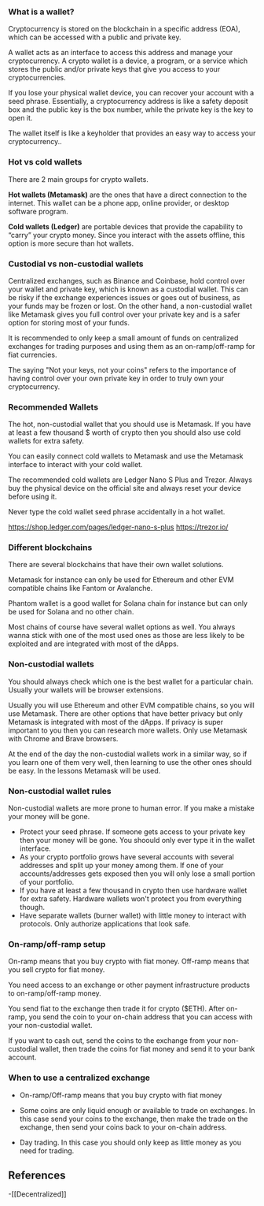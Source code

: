 
### **What is a wallet?**

Cryptocurrency is stored on the blockchain in a specific address (EOA), which can be accessed with a public and private key.

A wallet acts as an interface to access this address and manage your cryptocurrency. A crypto wallet is a device, a program, or a service which stores the public and/or private keys that give you access to your cryptocurrencies.

If you lose your physical wallet device, you can recover your account with a seed phrase. Essentially, a cryptocurrency address is like a safety deposit box and the public key is the box number, while the private key is the key to open it. 

The wallet itself is like a keyholder that provides an easy way to access your cryptocurrency..


### **Hot vs cold wallets**


There are 2 main groups for crypto wallets. 

**Hot wallets (Metamask)** are the ones that have a direct connection to the internet. This wallet can be a phone app, online provider, or desktop software program. 

**Cold wallets (Ledger)** are portable devices that provide the capability to “carry” your crypto money. Since you interact with the assets offline, this option is more secure than hot wallets.

### **Custodial vs non-custodial wallets**

Centralized exchanges, such as Binance and Coinbase, hold control over your wallet and private key, which is known as a custodial wallet. This can be risky if the exchange experiences issues or goes out of business, as your funds may be frozen or lost. On the other hand, a non-custodial wallet like Metamask gives you full control over your private key and is a safer option for storing most of your funds. 

It is recommended to only keep a small amount of funds on centralized exchanges for trading purposes and using them as an on-ramp/off-ramp for fiat currencies.

The saying "Not your keys, not your coins" refers to the importance of having control over your own private key in order to truly own your cryptocurrency.


### **Recommended Wallets**

The hot, non-custodial wallet that you should use is Metamask. If you have at least a few thousand $ worth of crypto then you should also use cold wallets for extra safety.

You can easily connect cold wallets to Metamask and use the Metamask interface to interact with your cold wallet.

The recommended cold wallets are Ledger Nano S Plus and Trezor. Always buy the physical device on the official site and always reset your device before using it.

Never type the cold wallet seed phrase accidentally in a hot wallet.

https://shop.ledger.com/pages/ledger-nano-s-plus
https://trezor.io/


### **Different blockchains**

There are several blockchains that have their own wallet solutions.

Metamask for instance can only be used for Ethereum and other EVM compatible chains like Fantom or Avalanche.

Phantom wallet is a good wallet for Solana chain for instance but can only be used for Solana and no other chain.

Most chains of course have several wallet options as well. You always wanna stick with one of the most used ones as those are less likely to be exploited and are integrated with most of the dApps.  



### Non-custodial wallets


You should always check which one is the best wallet for a particular chain. Usually your wallets will be browser extensions.

Usually you will use Ethereum and other EVM compatible chains, so you will use Metamask. There are other options that have better privacy but only Metamask is integrated with most of the dApps. If privacy is super important to you then you can research more wallets. Only use Metamask with Chrome and Brave browsers.

At the end of the day the non-custodial wallets work in a similar way, so if you learn one of them very well, then learning to use the other ones should be easy. In the lessons Metamask will be used.


### **Non-custodial wallet rules**

Non-custodial wallets are more prone to human error. If you make a mistake your money will be gone.

- Protect your seed phrase. If someone gets access to your private key then your money will be gone. You shoould only ever type it in the wallet interface.
- As your crypto portfolio grows have several accounts with several addresses and split up your money among them. If one of your accounts/addresses gets exposed then you will only lose a small portion of your portfolio.
- If you have at least a few thousand in crypto then use hardware wallet for extra safety. Hardware wallets won't protect you from everything though.
- Have separate wallets (burner wallet) with little money to interact with protocols. Only authorize applications that look safe.


### On-ramp/off-ramp setup

On-ramp means that you buy crypto with fiat money.
Off-ramp means that you sell crypto for fiat money.

You need access to an exchange or other payment infrastructure products to on-ramp/off-ramp money.

You send fiat to the exchange then trade it for crypto ($ETH). After on-ramp, you send the coin to your on-chain address that you can access with your non-custodial wallet.

If you want to cash out, send the coins to the exchange from your non-custodial wallet, then trade the coins for fiat money and send it to your bank account.

### **When to use a centralized exchange**

- On-ramp/Off-ramp means that you buy crypto with fiat money

- Some coins are only liquid enough or available to trade on exchanges. In this case send your coins to the exchange, then make the trade on the exchange, then send your coins back to your on-chain address.

- Day trading. In this case you should only keep as little money as you need for trading.




## References
<!-- Links to pages not referenced in the content -->
-[[Decentralized]]
